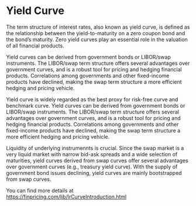 # Yield Curve

The term structure of interest rates, also known as yield curve, is defined as the relationship between the yield-to-maturity on a zero coupon bond and the bond’s maturity. Zero yield curves play an essential role in the valuation of all financial products. 

Yield curves can be derived from government bonds or LIBOR/swap instruments. The LIBOR/swap term structure offers several advantages over government curves, and is a robust tool for pricing and hedging financial products.  Correlations among governments and other fixed-income products have declined, making the swap term structure a more efficient hedging and pricing vehicle.

Yield curve is widely regarded as the best proxy for risk-free curve and benchmark curve. Yield curves can be derived from government bonds or LIBOR/swap instruments. The LIBOR/swap term structure offers several advantages over government curves, and is a robust tool for pricing and hedging financial products.  Correlations among governments and other fixed-income products have declined, making the swap term structure a more efficient hedging and pricing vehicle.

Liquidity of underlying instrumennts is crucial. Since the swap market is a very liquid market with narrow bid-ask spreads and a wide selection of maturities, yield curves derived from swap curves offer several advantages over government curves (e.g., treasury yield curve). With the supply of government bond issues declining, yield curves are mainly bootstrapped from swap curves.

You can find more details at
https://finpricing.com/lib/IrCurveIntroduction.html
